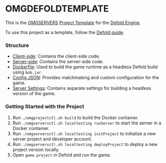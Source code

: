 # OMGDEFOLDTEMPLATE

This is
the [OMGSERVERS](https://github.com/OMGSERVERS/omgservers) [Project Template](https://defold.com/manuals/editor-templates/)
for the [Defold Engine](https://github.com/defold/defold).

To use this project as a template, follow the [Defold guide](https://defold.com/manuals/editor-templates/).

### Structure

- [Client-side](https://github.com/OMGSERVERS/omgdefold/tree/main/client): Contains the client-side code.
- [Server-side](https://github.com/OMGSERVERS/omgdefold/tree/main/server): Contains the server-side code.
- [Dockerfile](https://github.com/OMGSERVERS/omgdefold/blob/main/Dockerfile): Used to build the game runtime as a
  headless Defold build using `bob.jar`.
- [Config JSON](https://github.com/OMGSERVERS/omgdefold/blob/main/config.json): Provides matchmaking and custom
  configuration for the game.
- [Server Settings](https://github.com/OMGSERVERS/omgdefold/blob/main/server.settings): Contains separate settings for
  building a headless version of the game.

### Getting Started with the Project

1. Run `./omgprojectctl.sh build` to build the Docker container.
1. Run `./omgserversctl.sh localtesting runServer` to start the server in a Docker container.
1. Run `./omgserversctl.sh localtesting initProject` to initialize a new server project and developer account.
1. Run `./omgserversctl.sh localtesting deployProject` to deploy a new project version locally.
1. Open `game.project` in Defold and run the game.